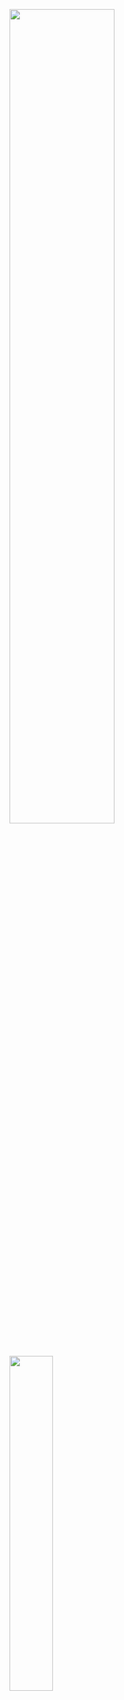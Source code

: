 <p float="left">
<img src="https://github-readme-stats.vercel.app/api?username=PranavSitaraman&show_icons=true&count_private=true&theme=tokyonight" width=60.5%>
<img src="https://github-readme-stats.vercel.app/api/top-langs/?username=PranavSitaraman&layout=compact&langs_count=10&theme=tokyonight" width=38.8%>
</p>
